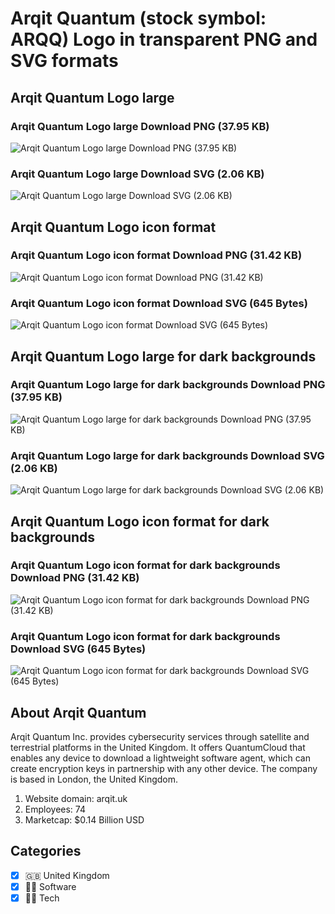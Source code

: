 # Arqit Quantum (stock symbol: ARQQ) Logo in transparent PNG and SVG formats

## Arqit Quantum Logo large

### Arqit Quantum Logo large Download PNG (37.95 KB)

![Arqit Quantum Logo large Download PNG (37.95 KB)](/img/orig/ARQQ_BIG-abca008c.png)

### Arqit Quantum Logo large Download SVG (2.06 KB)

![Arqit Quantum Logo large Download SVG (2.06 KB)](/img/orig/ARQQ_BIG-7b193695.svg)

## Arqit Quantum Logo icon format

### Arqit Quantum Logo icon format Download PNG (31.42 KB)

![Arqit Quantum Logo icon format Download PNG (31.42 KB)](/img/orig/ARQQ-ca219085.png)

### Arqit Quantum Logo icon format Download SVG (645 Bytes)

![Arqit Quantum Logo icon format Download SVG (645 Bytes)](/img/orig/ARQQ-e50aef90.svg)

## Arqit Quantum Logo large for dark backgrounds

### Arqit Quantum Logo large for dark backgrounds Download PNG (37.95 KB)

![Arqit Quantum Logo large for dark backgrounds Download PNG (37.95 KB)](/img/orig/ARQQ_BIG.D-58caa88a.png)

### Arqit Quantum Logo large for dark backgrounds Download SVG (2.06 KB)

![Arqit Quantum Logo large for dark backgrounds Download SVG (2.06 KB)](/img/orig/ARQQ_BIG.D-f150cbc9.svg)

## Arqit Quantum Logo icon format for dark backgrounds

### Arqit Quantum Logo icon format for dark backgrounds Download PNG (31.42 KB)

![Arqit Quantum Logo icon format for dark backgrounds Download PNG (31.42 KB)](/img/orig/ARQQ.D-208b7a65.png)

### Arqit Quantum Logo icon format for dark backgrounds Download SVG (645 Bytes)

![Arqit Quantum Logo icon format for dark backgrounds Download SVG (645 Bytes)](/img/orig/ARQQ.D-5de10904.svg)

## About Arqit Quantum

Arqit Quantum Inc. provides cybersecurity services through satellite and terrestrial platforms in the United Kingdom. It offers QuantumCloud that enables any device to download a lightweight software agent, which can create encryption keys in partnership with any other device. The company is based in London, the United Kingdom.

1. Website domain: arqit.uk
2. Employees: 74
3. Marketcap: $0.14 Billion USD


## Categories
- [x] 🇬🇧 United Kingdom
- [x] 👨‍💻 Software
- [x] 👩‍💻 Tech
